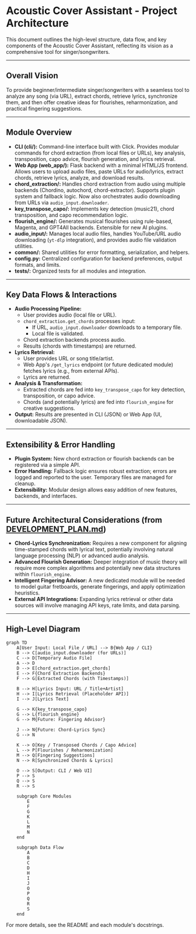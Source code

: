 # Acoustic Cover Assistant - Project Architecture

This document outlines the high-level structure, data flow, and key components of the Acoustic Cover Assistant, reflecting its vision as a comprehensive tool for singer/songwriters.

---

## Overall Vision

To provide beginner/intermediate singer/songwriters with a seamless tool to analyze any song (via URL), extract chords, retrieve lyrics, synchronize them, and then offer creative ideas for flourishes, reharmonization, and practical fingering suggestions.

---

## Module Overview

*   **CLI (cli/):** Command-line interface built with Click. Provides modular commands for chord extraction (from local files or URLs), key analysis, transposition, capo advice, flourish generation, and lyrics retrieval.
*   **Web App (web_app/):** Flask backend with a minimal HTML/JS frontend. Allows users to upload audio files, paste URLs for audio/lyrics, extract chords, retrieve lyrics, analyze, and download results.
*   **chord_extraction/:** Handles chord extraction from audio using multiple backends (Chordino, autochord, chord-extractor). Supports plugin system and fallback logic. Now also orchestrates audio downloading from URLs via `audio_input.downloader`.
*   **key_transpose_capo/:** Implements key detection (music21), chord transposition, and capo recommendation logic.
*   **flourish_engine/:** Generates musical flourishes using rule-based, Magenta, and GPT4All backends. Extensible for new AI plugins.
*   **audio_input/:** Manages local audio files, handles YouTube/URL audio downloading (`yt-dlp` integration), and provides audio file validation utilities.
*   **common/:** Shared utilities for error formatting, serialization, and helpers.
*   **config.py:** Centralized configuration for backend preferences, output formats, and limits.
*   **tests/:** Organized tests for all modules and integration.

---

## Key Data Flows & Interactions

*   **Audio Processing Pipeline:**
    *   User provides audio (local file or URL).
    *   `chord_extraction.get_chords` processes input:
        *   If URL, `audio_input.downloader` downloads to a temporary file.
        *   Local file is validated.
    *   Chord extraction backends process audio.
    *   Results (chords with timestamps) are returned.
*   **Lyrics Retrieval:**
    *   User provides URL or song title/artist.
    *   Web App's `/get_lyrics` endpoint (or future dedicated module) fetches lyrics (e.g., from external APIs).
    *   Lyrics are returned.
*   **Analysis & Transformation:**
    *   Extracted chords are fed into `key_transpose_capo` for key detection, transposition, or capo advice.
    *   Chords (and potentially lyrics) are fed into `flourish_engine` for creative suggestions.
*   **Output:** Results are presented in CLI (JSON) or Web App (UI, downloadable JSON).

---

## Extensibility & Error Handling

*   **Plugin System:** New chord extraction or flourish backends can be registered via a simple API.
*   **Error Handling:** Fallback logic ensures robust extraction; errors are logged and reported to the user. Temporary files are managed for cleanup.
*   **Extensibility:** Modular design allows easy addition of new features, backends, and interfaces.

---

## Future Architectural Considerations (from [DEVELOPMENT_PLAN.md](DEVELOPMENT_PLAN.md))

*   **Chord-Lyrics Synchronization:** Requires a new component for aligning time-stamped chords with lyrical text, potentially involving natural language processing (NLP) or advanced audio analysis.
*   **Advanced Flourish Generation:** Deeper integration of music theory will require more complex algorithms and potentially new data structures within `flourish_engine`.
*   **Intelligent Fingering Advisor:** A new dedicated module will be needed to model guitar fretboards, generate fingerings, and apply optimization heuristics.
*   **External API Integrations:** Expanding lyrics retrieval or other data sources will involve managing API keys, rate limits, and data parsing.

---

## High-Level Diagram

```mermaid
graph TD
    A[User Input: Local File / URL] --> B{Web App / CLI}
    B --> C[audio_input.downloader (for URLs)]
    C --> D[Temporary Audio File]
    A --> D
    D --> E[chord_extraction.get_chords]
    E --> F{Chord Extraction Backends}
    F --> G[Extracted Chords (with Timestamps)]

    B --> H[Lyrics Input: URL / Title+Artist]
    H --> I[Lyrics Retrieval (Placeholder API)]
    I --> J[Lyrics Text]

    G --> K{key_transpose_capo}
    G --> L{flourish_engine}
    G --> M{Future: Fingering Advisor}

    J --> N{Future: Chord-Lyrics Sync}
    G --> N

    K --> O[Key / Transposed Chords / Capo Advice]
    L --> P[Flourishes / Reharmonization]
    M --> Q[Fingering Suggestions]
    N --> R[Synchronized Chords & Lyrics]

    O --> S[Output: CLI / Web UI]
    P --> S
    Q --> S
    R --> S

    subgraph Core Modules
        E
        F
        G
        K
        L
        M
        N
    end

    subgraph Data Flow
        A
        B
        C
        D
        H
        I
        J
        O
        P
        Q
        R
        S
    end
```

For more details, see the README and each module's docstrings.
